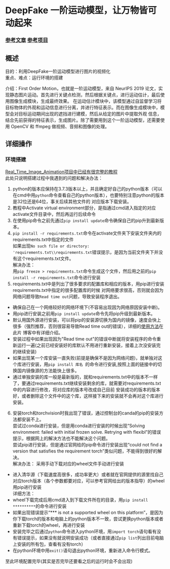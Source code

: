 # DeepFake 一阶运动模型，让万物皆可动起来  
### [参考文章](https://mp.weixin.qq.com/s/CyWyrVvWs3-iFKOUdDg0pQ)  [参考项目](https://github.com/anandpawara/Real_Time_Image_Animation/blob/master/README.md)  

## 概述

目的：利用DeepFake一阶运动模型进行图片的视频化  
重点、难点：运行环境的搭建  

介绍：First Order Motion，也就是一阶运动模型，来自 NeurIPS 2019 论文，实现静态图片运动。首先进行关键点检测，然后根据关键点，进行运动估计，最后使用图像生成模块，生成最终效果。
在运动估计模块中，该模型通过自监督学习将目标物体的外观和运动信息进行分离，并进行特征表示。而在图像生成模块中，模型会对目标运动期间出现的遮挡进行建模，然后从给定的图片中提取外观
信息，结合先前获得的特征表示，生成图片。除了需要用到这个一阶运动模型，还需要使用 OpenCV 和 ffmpeg 做视频、音频和图像的处理。  


## 详细操作

### 环境搭建
[Real_Time_Image_Animation项目中已经有很完整的教程](https://github.com/anandpawara/Real_Time_Image_Animation/blob/master/README.md)  
此处只说明搭建过程中我遇到的问题和解决办法：  
1. python的版本应保持在3.7.3版本以上，并且确定好自己的python版本（可以在cmd中用`python`命令查看自己的python版本），也要特别注意python的版本是32位还是64位，事关后续其他文件的
对应版本下载安装。
2. 教程中Activate virtual environment部分，是指通过cmd进入指定的对应activate文件目录中，然后再运行后续命令  
3. 在使用pip命令之前先通过`pip install update`命令确保自己的pip升到最新版本。  
4. `pip install -r requirements.txt`命令在activate文件夹下安装文件夹内的requirements.txt中指定的文件  
如果出现`No such file or directory: 'requirements.txt\\requirements.txt`错误提示，是因为当前文件夹下并没有这个requirements.txt文件。  
解决办法：  
用`pip freeze > requirements.txt`命令生成这个文件，然后用之前的`pip install -r requirements.txt`命令进行安装
5. requirements.txt中是列出了很多要求的配置库和相应的版本，用pip进行安装requirements.txt中指定的很多配置库的时候
对网络要求很高，否则就会因为网络问题导致`Read time out`问题，导致安装程序退出。  
* 确保自己在一个网络较好的网络环境下(不容易出现因为网络原因安装中断)。  
* 用pip进行安装之前用`pip install update`命令先将pip升级到最新版本。  
* 默认用国外源进行安装，可以将pip的安装源切换为国内的镜像，速度会快上很多（强烈推荐，否则很容易导致Read time out的错误），详细的[使用方法](https://blog.csdn.net/sinat_21591675/article/details/82770360)在此片
博客中有详细介绍。
* 安装过程中如果出现因为"Read time out"的错误中断就将安装程序的命令重新运行一遍(之前已经安装好的库默认不用进行重新安装，接着上次没安装完的继续安装)
* 如果出现某一个库安装一直失败(前提是确保不是因为网络问题)，就单独对这个库进行安装，用`pip install 库名 `的命令进行安装,按照上面的链接中的切换国内镜像源的方法能快上很多。  
* 通过单独安装的库一般是最新版的，就和requirements.txt中的版本不一样了，要通过requirements.txt继续安装剩余的库，就需要对requirements.txt中的内容进行修改，将对应库的版本号改成自己目前
安装成功的版本的版本好，或者删除这个文件中的这个库，这样接下来的安装就不会再对这个库进行安装。
6. 安装torch和torchvision时我出现了错误，通过控制台的canda的pip的安装方法都安装不上。  
尝试过conda进行安装，但是用conda进行安装的时候出现“Solving environment: failed with 
initial frozen solve. Retrying with flexibl”的错误提示，根据网上的解决方法也不能解决这个问题。  
尝试pip进行安装，但是通过官网给的pip命令进行安装出现“could not find a version that satisfies the requirement torch”类似问题，不能得到很好的解决。  
解决办法：
采用手动下载对应的wheel文件手动进行安装  
* 进入清华源（下载速度高很多，成功率更大）或者就在官网提供的源里找自己对应torch版本（各个参数都要对应，可以参考官网给出的版本指导）的wheel用pip进行安装  
  详细方法：
* wheel下载完成后用cmd进入到下载文件所在的目录，用`pip install **********`的命令进行安装  
* 如果出现错误提示“*** is not a supported wheel on this platform”，是因为你下载torch的版本和电脑上的python版本不一致，尝试更换python版本或者重新下载torch的wheel，再进行安装  
* 安装完毕之后通过`python`命令进入python环境，用`import torch`语句看有没有错误提示，如果没有就说明安装成功（或者直接通过`pip list`列出目前电脑上安装的所有包，查看有没有torch）  
* 在python环境中用`exit()`语句退出python环境，重新进入命令行模式。

至此环境配置完毕(其实是否完毕还要看之后的运行时会不会出现)
